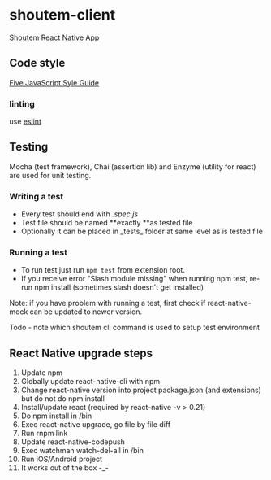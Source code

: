# shoutem-client
Shoutem React Native App

## Code style
[Five JavaScript Syle Guide](https://github.com/5minutes/javascript)

### linting
use [eslint](http://eslint.org/)

## Testing
Mocha (test framework), Chai (assertion lib) and Enzyme (utility for react) are used for unit testing.

### Writing a test
- Every test should end with *.spec.js*
- Test file should be named **exactly **as tested file
- Optionally it can be placed in \_tests\_ folder at same level as is tested file

### Running a test
- To run test just run `npm test` from extension root.
- If you receive error "Slash module missing" when running npm test, re-run npm install (sometimes slash doesn't get installed)

Note: if you have problem with running a test, first check if react-native-mock can be updated to newer version.

Todo - note which shoutem cli command is used to setup test environment

## React Native upgrade steps
1. Update npm
2. Globally update react-native-cli with npm
3. Change react-native version into project package.json  (and extensions) but do not do npm install
4. Install/update react (required by react-native -v  > 0.21)
5. Do npm install in /bin
6. Exec react-native upgrade, go file by file diff
7. Run rnpm link
8. Update react-native-codepush
9. Exec watchman watch-del-all in /bin
10. Run iOS/Android project
11. It works out of the box -_-

